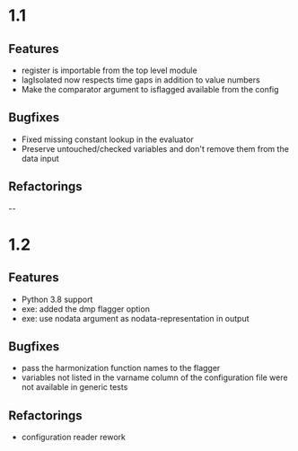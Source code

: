 # 1.1

## Features
- register is importable from the top level module 
- lagIsolated now respects time gaps in addition to value numbers
- Make the comparator argument to isflagged available from the config

## Bugfixes
- Fixed missing constant lookup in the evaluator
- Preserve untouched/checked variables and don't remove them from the data input
 
## Refactorings
--

# 1.2

## Features
- Python 3.8 support
- exe: added the dmp flagger option
- exe: use nodata argument as nodata-representation in output

## Bugfixes
- pass the harmonization function names to the flagger
- variables not listed in the varname column of the configuration file
  were not available in generic tests

## Refactorings
- configuration reader rework